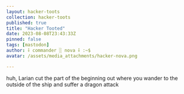 ```yaml
---
layout: hacker-toots
collection: hacker-toots
published: true
title: "Hacker Tooted"
date: 2023-08-08T23:43:33Z
pinned: false
tags: [mastodon]
author: ⸸ commander ░ nova ⸸ :~$
avatar: /assets/media_attachments/hacker-nova.png

---
```


<p>huh, Larian cut the part of the beginning out where you wander to the outside of the ship and suffer a dragon attack</p>


